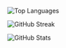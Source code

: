 ![Top Languages](https://github-readme-stats-jlhz7wrbj-sanodmendis-projects.vercel.app/api/top-langs/?username=sanodmendis&layout=compact&theme=dark)

![GitHub Streak](https://streak-stats.demolab.com/?user=sanodmendis&theme=dark)

![GitHub Stats]([https://github-readme-stats-jlhz7wrbj-sanodmendis-projects.vercel.app/api?username=sanodmendis&count_private=true&theme=dark&show_icons=true](https://github-readme-stats-jlhz7wrbj-sanodmendis-projects.vercel.app/api?username=sanodmendis&show_icons=true&count_private=true&include_all_commits=true))
